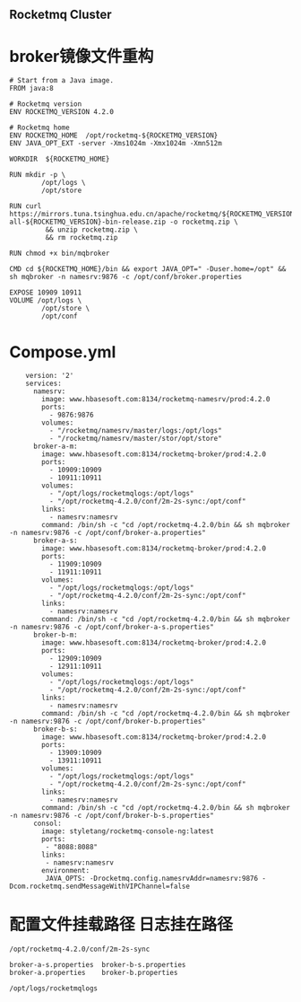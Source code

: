 ## Rocketmq Cluster


# broker镜像文件重构

    # Start from a Java image.
    FROM java:8

    # Rocketmq version
    ENV ROCKETMQ_VERSION 4.2.0

    # Rocketmq home
    ENV ROCKETMQ_HOME  /opt/rocketmq-${ROCKETMQ_VERSION}
    ENV JAVA_OPT_EXT -server -Xms1024m -Xmx1024m -Xmn512m    

    WORKDIR  ${ROCKETMQ_HOME}

    RUN mkdir -p \
            /opt/logs \
            /opt/store

    RUN curl https://mirrors.tuna.tsinghua.edu.cn/apache/rocketmq/${ROCKETMQ_VERSION}/rocketmq-all-${ROCKETMQ_VERSION}-bin-release.zip -o rocketmq.zip \
             && unzip rocketmq.zip \
             && rm rocketmq.zip

    RUN chmod +x bin/mqbroker

    CMD cd ${ROCKETMQ_HOME}/bin && export JAVA_OPT=" -Duser.home=/opt" && sh mqbroker -n namesrv:9876 -c /opt/conf/broker.properties 

    EXPOSE 10909 10911
    VOLUME /opt/logs \
            /opt/store \
            /opt/conf
            
            
# Compose.yml

        version: '2'
        services:
          namesrv:
            image: www.hbasesoft.com:8134/rocketmq-namesrv/prod:4.2.0
            ports:
              - 9876:9876
            volumes:
              - "/rocketmq/namesrv/master/logs:/opt/logs"
              - "/rocketmq/namesrv/master/stor/opt/store"
          broker-a-m:
            image: www.hbasesoft.com:8134/rocketmq-broker/prod:4.2.0
            ports:
              - 10909:10909
              - 10911:10911
            volumes:
              - "/opt/logs/rocketmqlogs:/opt/logs"
              - "/opt/rocketmq-4.2.0/conf/2m-2s-sync:/opt/conf"
            links:
              - namesrv:namesrv
            command: /bin/sh -c "cd /opt/rocketmq-4.2.0/bin && sh mqbroker -n namesrv:9876 -c /opt/conf/broker-a.properties"
          broker-a-s:
            image: www.hbasesoft.com:8134/rocketmq-broker/prod:4.2.0
            ports:
              - 11909:10909
              - 11911:10911
            volumes:
              - "/opt/logs/rocketmqlogs:/opt/logs"
              - "/opt/rocketmq-4.2.0/conf/2m-2s-sync:/opt/conf"
            links:
              - namesrv:namesrv
            command: /bin/sh -c "cd /opt/rocketmq-4.2.0/bin && sh mqbroker -n namesrv:9876 -c /opt/conf/broker-a-s.properties"
          broker-b-m:
            image: www.hbasesoft.com:8134/rocketmq-broker/prod:4.2.0
            ports:
              - 12909:10909
              - 12911:10911
            volumes:
              - "/opt/logs/rocketmqlogs:/opt/logs"
              - "/opt/rocketmq-4.2.0/conf/2m-2s-sync:/opt/conf"
            links:
              - namesrv:namesrv
            command: /bin/sh -c "cd /opt/rocketmq-4.2.0/bin && sh mqbroker -n namesrv:9876 -c /opt/conf/broker-b.properties"
          broker-b-s:
            image: www.hbasesoft.com:8134/rocketmq-broker/prod:4.2.0
            ports:
              - 13909:10909
              - 13911:10911
            volumes:
              - "/opt/logs/rocketmqlogs:/opt/logs"
              - "/opt/rocketmq-4.2.0/conf/2m-2s-sync:/opt/conf"
            links:
              - namesrv:namesrv
            command: /bin/sh -c "cd /opt/rocketmq-4.2.0/bin && sh mqbroker -n namesrv:9876 -c /opt/conf/broker-b-s.properties"
          consol:
            image: styletang/rocketmq-console-ng:latest
            ports:
             - "8088:8088"
            links:
             - namesrv:namesrv
            environment:
             JAVA_OPTS: -Drocketmq.config.namesrvAddr=namesrv:9876 -Dcom.rocketmq.sendMessageWithVIPChannel=false
         
# 配置文件挂载路径 日志挂在路径
    /opt/rocketmq-4.2.0/conf/2m-2s-sync
    
    broker-a-s.properties  broker-b-s.properties
    broker-a.properties    broker-b.properties
    
    /opt/logs/rocketmqlogs
        
